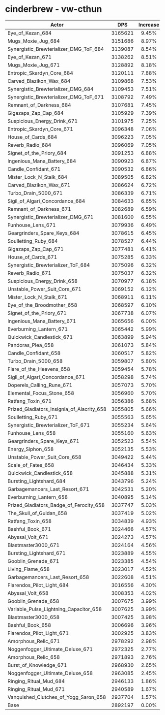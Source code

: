 # cinderbrew - vw-cthun
| Actor | DPS | Increase |
|---|:---:|:---:|
|Eye_of_Kezan_684|3165621|9.45%|
|Mugs_Moxie_Jug_684|3151686|8.97%|
|Synergistic_Brewterializer_DMG_ToF_684|3139087|8.54%|
|Eye_of_Kezan_671|3138262|8.51%|
|Mugs_Moxie_Jug_671|3128892|8.18%|
|Entropic_Skardyn_Core_684|3120111|7.88%|
|Carved_Blazikon_Wax_684|3109868|7.53%|
|Synergistic_Brewterializer_DMG_684|3109453|7.51%|
|Synergistic_Brewterializer_DMG_ToF_671|3108792|7.49%|
|Remnant_of_Darkness_684|3107681|7.45%|
|Gigazaps_Zap_Cap_684|3105929|7.39%|
|Suspicious_Energy_Drink_671|3101975|7.25%|
|Entropic_Skardyn_Core_671|3096348|7.06%|
|House_of_Cards_684|3096223|7.05%|
|Reverb_Radio_684|3096069|7.05%|
|Signet_of_the_Priory_684|3091253|6.88%|
|Ingenious_Mana_Battery_684|3090923|6.87%|
|Candle_Confidant_671|3090532|6.86%|
|Mister_Lock_N_Stalk_684|3089505|6.82%|
|Carved_Blazikon_Wax_671|3086624|6.72%|
|Turbo_Drain_5000_671|3086339|6.71%|
|Sigil_of_Algari_Concordance_684|3084633|6.65%|
|Remnant_of_Darkness_671|3082689|6.59%|
|Synergistic_Brewterializer_DMG_671|3081600|6.55%|
|Funhouse_Lens_671|3079936|6.49%|
|Geargrinders_Spare_Keys_684|3078615|6.45%|
|Soulletting_Ruby_684|3078527|6.44%|
|Gigazaps_Zap_Cap_671|3077481|6.41%|
|House_of_Cards_671|3075285|6.33%|
|Synergistic_Brewterializer_ToF_684|3075096|6.32%|
|Reverb_Radio_671|3075037|6.32%|
|Suspicious_Energy_Drink_658|3070977|6.18%|
|Unstable_Power_Suit_Core_671|3069152|6.12%|
|Mister_Lock_N_Stalk_671|3068911|6.11%|
|Eye_of_the_Broodmother_658|3068597|6.10%|
|Signet_of_the_Priory_671|3067738|6.07%|
|Ingenious_Mana_Battery_671|3065656|6.00%|
|Everburning_Lantern_671|3065442|5.99%|
|Quickwick_Candlestick_671|3063899|5.94%|
|Pandoras_Plea_658|3061073|5.84%|
|Candle_Confidant_658|3060517|5.82%|
|Turbo_Drain_5000_658|3059807|5.80%|
|Flare_of_the_Heavens_658|3059454|5.78%|
|Sigil_of_Algari_Concordance_671|3058298|5.74%|
|Doperels_Calling_Rune_671|3057073|5.70%|
|Elemental_Focus_Stone_658|3056960|5.70%|
|Ratfang_Toxin_671|3056386|5.68%|
|Prized_Gladiators_Insignia_of_Alacrity_658|3055805|5.66%|
|Soulletting_Ruby_671|3055563|5.65%|
|Synergistic_Brewterializer_ToF_671|3055234|5.64%|
|Funhouse_Lens_658|3055160|5.63%|
|Geargrinders_Spare_Keys_671|3052523|5.54%|
|Energy_Siphon_658|3052135|5.53%|
|Unstable_Power_Suit_Core_658|3049422|5.44%|
|Scale_of_Fates_658|3046434|5.33%|
|Quickwick_Candlestick_658|3045888|5.31%|
|Bursting_Lightshard_684|3043796|5.24%|
|Garbagemancers_Last_Resort_671|3042531|5.20%|
|Everburning_Lantern_658|3040895|5.14%|
|Prized_Gladiators_Badge_of_Ferocity_658|3037747|5.03%|
|The_Skull_of_Guldan_658|3037419|5.02%|
|Ratfang_Toxin_658|3034839|4.93%|
|Bashful_Book_671|3024466|4.57%|
|Abyssal_Volt_671|3024273|4.57%|
|Blastmaster3000_671|3024164|4.56%|
|Bursting_Lightshard_671|3023889|4.55%|
|Gooblin_Grenade_671|3023385|4.54%|
|Living_Flame_658|3023017|4.52%|
|Garbagemancers_Last_Resort_658|3022608|4.51%|
|Flarendos_Pilot_Light_684|3016556|4.30%|
|Abyssal_Volt_658|3008353|4.02%|
|Gooblin_Grenade_658|3007675|3.99%|
|Variable_Pulse_Lightning_Capacitor_658|3007625|3.99%|
|Blastmaster3000_658|3007425|3.98%|
|Bashful_Book_658|3006696|3.96%|
|Flarendos_Pilot_Light_671|3002925|3.83%|
|Amorphous_Relic_671|2978292|2.98%|
|Noggenfogger_Ultimate_Deluxe_671|2972325|2.77%|
|Amorphous_Relic_658|2971893|2.76%|
|Burst_of_Knowledge_671|2968930|2.65%|
|Noggenfogger_Ultimate_Deluxe_658|2963085|2.45%|
|Ringing_Ritual_Mud_684|2946133|1.86%|
|Ringing_Ritual_Mud_671|2940589|1.67%|
|Vanquished_Clutches_of_Yogg_Saron_658|2937704|1.57%|
|Base|2892197|0.00%|
